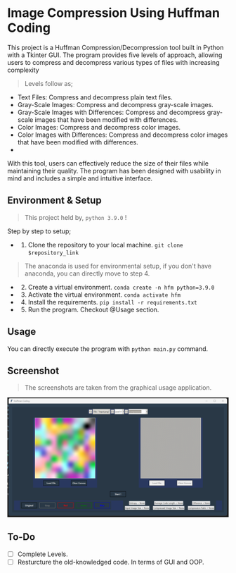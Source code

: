 # Image Compression Using Huffman Coding

This project is a Huffman Compression/Decompression tool built in Python with a Tkinter GUI. The program provides five levels of approach, allowing users to compress and decompress various types of files with increasing complexity

> Levels follow as;
* Text Files: Compress and decompress plain text files.
* Gray-Scale Images: Compress and decompress gray-scale images.
* Gray-Scale Images with Differences: Compress and decompress gray-scale images that have been modified with differences.
* Color Images: Compress and decompress color images.
* Color Images with Differences: Compress and decompress color images that have been modified with differences.
*
With this tool, users can effectively reduce the size of their files while maintaining their quality. The program has been designed with usability in mind and includes a simple and intuitive interface.


## Environment & Setup

> This project held by, `python 3.9.0` !

Step by step to setup;

* 1. Clone the repository to your local machine. `git clone $repository_link`
> The anaconda is used for environmental setup, if you don't have anaconda, you can directly move to step 4.
* 2. Create a virtual environment. `conda create -n hfm python=3.9.0`
* 3. Activate the virtual environment. `conda activate hfm`
* 4. Install the requirements. `pip install -r requirements.txt`
* 5. Run the program. Checkout @Usage section.

## Usage

You can directly execute the program with `python main.py` command.

## Screenshot

> The screenshots are taken from the graphical usage application.

![Photo 1](assets/execution.png)

## To-Do

* [ ] Complete Levels.
* [ ] Resturcture the old-knowledged code. In terms of GUI and OOP.
